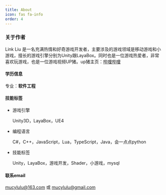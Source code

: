 ```yaml
---
title: About
icon: fas fa-info
order: 4
---
```


### 关于作者

Link Liu 是一名充满热情和好奇游戏开发者，主要涉及的游戏领域是移动游戏和小游戏，擅长的游戏引擎分别为Unity跟LayaBox。同时也是一位游戏热爱者，非常喜欢玩游戏，也是一位游戏视频UP猪。up猪主页：[哔哩哔哩](https://space.bilibili.com/8487337)

#### 学历信息

专业：**软件工程**

#### 技能标签

- 游戏引擎

  Unity3D，LayaBox，UE4

- 编程语言

  C#，C++，JavaScript，Lua，TypeScript，Java，会一点点python

- 技能标签

  Unity，LayaBox，游戏开发，Shader，小游戏，mysql



#### 联系email

mucylulu@163.com 或 mucylulu@gmail.com








